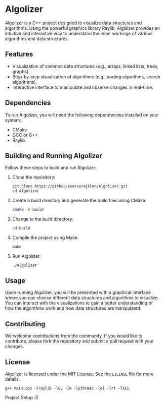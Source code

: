 # Algolizer

Algolizer is a C++ project designed to visualize data structures and algorithms. Using the powerful graphics library Raylib, Algolizer provides an intuitive and interactive way to understand the inner workings of various algorithms and data structures.

## Features

- Visualization of common data structures (e.g., arrays, linked lists, trees, graphs).
- Step-by-step visualization of algorithms (e.g., sorting algorithms, search algorithms).
- Interactive interface to manipulate and observe changes in real-time.

## Dependencies

To run Algolizer, you will need the following dependencies installed on your system:

- CMake
- GCC or G++
- Raylib

## Building and Running Algolizer

Follow these steps to build and run Algolizer:

1. Clone the repository:
    ```sh
    git clone https://github.com/surajklmn/Algolizer.git
    cd Algolizer
    ```

2. Create a build directory and generate the build files using CMake:
    ```sh
    cmake -B build
    ```

3. Change to the build directory:
    ```sh
    cd build
    ```

4. Compile the project using Make:
    ```sh
    make
    ```

5. Run Algolizer:
    ```sh
    ./Algolizer
    ```

## Usage

Upon running Algolizer, you will be presented with a graphical interface where you can choose different data structures and algorithms to visualize. You can interact with the visualizations to gain a better understanding of how the algorithms work and how data structures are manipulated.

## Contributing

We welcome contributions from the community. If you would like to contribute, please fork the repository and submit a pull request with your changes.

## License

Algolizer is licensed under the MIT License. See the `LICENSE` file for more details.

```g++ main.cpp -lraylib -lGL -lm -lpthread -ldl -lrt -lX11```

Project Setup :3
